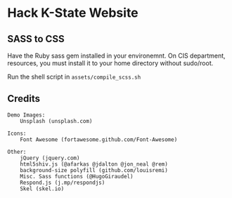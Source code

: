 # Hack K-State Website

## SASS to CSS

Have the Ruby sass gem installed in your environemnt.  On CIS department, resources, you must install it to your home directory without sudo/root.

Run the shell script in `assets/compile_scss.sh`

## Credits

	Demo Images:
		Unsplash (unsplash.com)

	Icons:
		Font Awesome (fortawesome.github.com/Font-Awesome)

	Other:
		jQuery (jquery.com)
		html5shiv.js (@afarkas @jdalton @jon_neal @rem)
		background-size polyfill (github.com/louisremi)
		Misc. Sass functions (@HugoGiraudel)
		Respond.js (j.mp/respondjs)
		Skel (skel.io)
